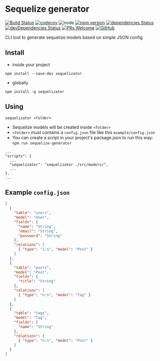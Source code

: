 
# Sequelize generator

[![Build Status][travis-badge]][travis]
[![codecov][codecov-badge]][codecov]
![node][node]
[![npm version][npm-badge]][npm]
[![dependencies Status][dependencies-badge]][dependencies]
[![devDependencies Status][dev-dependencies-badge]][dev-dependencies]
[![PRs Welcome][prs-badge]][prs]
[![GitHub][license-badge]][license]

CLI tool to generate sequelize models based on simple JSON config

## Install

* inside your project 

```
npm install --save-dev sequelizator
```

* globally

```
npm install -g sequelizator
```

## Using

```
sequelizator <folder>
```

* Sequelize models will be created inside `<folder>`
* `<folder>` must contains a `config.json` file like this `example/config.json`
* You can create a script in your project's package.json to run this way: `npm run sequelize-generator`

```
...
"scripts": {
  ...
  "sequelizator": "sequelizator ./src/models/",
  ...
},
...
```

## Example `config.json`

```json
[
  {
    "table": "users",
    "model": "User",
    "fields": {
      "name": "String",
      "email": "String",
      "password": "String"
    },
    "relations": [
      { "type": "1:n", "model": "Post" }
    ]
  },
  {
    "table": "posts",
    "model": "Post",
    "fields": {
      "title": "String"
    },
    "relations": [
      { "type": "n:n", "model": "Tag" }
    ]
  },
  {
    "table": "tags",
    "model": "Tag",
    "fields": {
      "name": "String"
    },
    "relations": [
      { "type": "n:n", "model": "Post" }
    ]
  }
]
```


[travis-badge]: https://travis-ci.com/joaogsleite/sequelizator.svg?branch=master
[travis]: https://travis-ci.com/joaogsleite/sequelizator

[codecov-badge]: https://codecov.io/gh/joaogsleite/sequelizator/branch/master/graph/badge.svg
[codecov]: https://codecov.io/gh/joaogsleite/sequelizator

[node]: https://img.shields.io/node/v/sequelizator.svg

[npm-badge]: https://badge.fury.io/js/sequelizator.svg
[npm]: https://badge.fury.io/js/sequelizator

[dependencies-badge]: https://david-dm.org/joaogsleite/sequelizator/status.svg
[dependencies]: https://david-dm.org/joaogsleite/sequelizator

[dev-dependencies-badge]: https://david-dm.org/joaogsleite/sequelizator/dev-status.svg
[dev-dependencies]: https://david-dm.org/joaogsleite/sequelizator?type=dev

[prs-badge]: https://img.shields.io/badge/PRs-welcome-brightgreen.svg
[prs]: http://makeapullrequest.com

[license-badge]: https://img.shields.io/github/license/joaogsleite/sequelizator.svg
[license]: https://github.com/joaogsleite/sequelizator/blob/master/LICENSE
